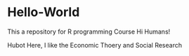 # Hello-World
This a repository for R programming Course
Hi Humans!

Hubot Here, I like the Economic Thoery and Social Research
